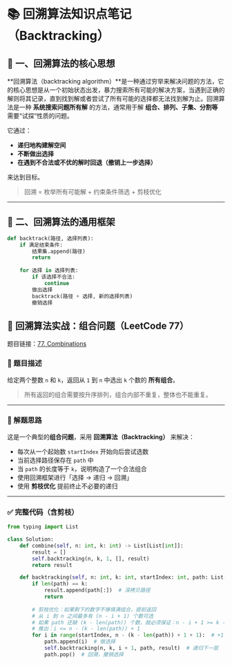 <!--
 * @Author: Cao Yuwei 108244861+Cacidy@users.noreply.github.com
 * @Date: 2025-03-23 00:17:55
 * @LastEditors: Cao Yuwei 108244861+Cacidy@users.noreply.github.com
 * @LastEditTime: 2025-03-24 15:17:36
 * @FilePath: /leetcode-master/ownnotes/回溯笔记.md
 * @Description: 这是默认设置,请设置`customMade`, 打开koroFileHeader查看配置 进行设置: https://github.com/OBKoro1/koro1FileHeader/wiki/%E9%85%8D%E7%BD%AE
-->
# 📚 回溯算法知识点笔记（Backtracking）

## 🧠 一、回溯算法的核心思想

**回溯算法（backtracking algorithm）**是一种通过穷举来解决问题的方法，它的核心思想是从一个初始状态出发，暴力搜索所有可能的解决方案，当遇到正确的解则将其记录，直到找到解或者尝试了所有可能的选择都无法找到解为止。回溯算法是一种 **系统搜索问题所有解** 的方法，通常用于解 **组合、排列、子集、分割等** 需要“试探”性质的问题。

它通过：

- **递归地构建解空间**
- **不断做出选择**
- **在遇到不合法或不优的解时回退（撤销上一步选择）**

来达到目标。

> 回溯 = 枚举所有可能解 + 约束条件筛选 + 剪枝优化

---

## 🔁 二、回溯算法的通用框架

```python
def backtrack(路径, 选择列表):
    if 满足结束条件:
        结果集.append(路径)
        return
    
    for 选择 in 选择列表:
        if 该选择不合法:
            continue
        做出选择
        backtrack(路径 + 选择, 新的选择列表)
        撤销选择
```

## 🎯 回溯算法实战：组合问题（LeetCode 77）

题目链接：[77. Combinations](https://leetcode.com/problems/combinations/)

### 🧠 题目描述

给定两个整数 `n` 和 `k`，返回从 `1` 到 `n` 中选出 `k` 个数的 **所有组合**。

> 所有返回的组合需要按升序排列，组合内部不重复，整体也不能重复。

---

### 📌 解题思路

这是一个典型的**组合问题**，采用 **回溯算法（Backtracking）** 来解决：

- 每次从一个起始数 `startIndex` 开始向后尝试选数
- 当前选择路径保存在 `path` 中
- 当 `path` 的长度等于 `k`，说明构造了一个合法组合
- 使用回溯框架进行「选择 → 递归 → 回溯」
- 使用 **剪枝优化** 提前终止不必要的递归

---

### ✅ 完整代码（含剪枝）

```python
from typing import List

class Solution:
    def combine(self, n: int, k: int) -> List[List[int]]:
        result = []
        self.backtracking(n, k, 1, [], result)
        return result

    def backtracking(self, n: int, k: int, startIndex: int, path: List[int], result: List[List[int]]):
        if len(path) == k:
            result.append(path[:])  # 深拷贝路径
            return
        
        # 剪枝优化：如果剩下的数字不够填满组合，提前返回
        # 从 i 到 n 之间最多有 (n - i + 1) 个数可选
        # 如果 path 还缺 (k - len(path)) 个数，就必须保证：n - i + 1 >= k - len(path)
        # 推出：i <= n - (k - len(path)) + 1
        for i in range(startIndex, n - (k - len(path)) + 1 + 1):  # +1 因为 range 的右边界是开区间
            path.append(i)  # 做选择
            self.backtracking(n, k, i + 1, path, result)  # 递归下一层
            path.pop()  # 回溯，撤销选择
